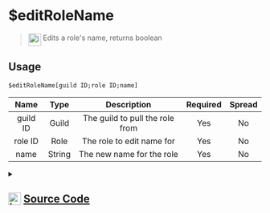 # $editRoleName
> <img align="top" src="https://upload.wikimedia.org/wikipedia/commons/thumb/e/e4/Infobox_info_icon.svg/160px-Infobox_info_icon.svg.png?20150409153300" alt="image" width="25" height="auto"> Edits a role's name, returns boolean
## Usage
```
$editRoleName[guild ID;role ID;name]
```
| Name | Type | Description | Required | Spread
| :---: | :---: | :---: | :---: | :---: |
guild ID | Guild | The guild to pull the role from | Yes | No
role ID | Role | The role to edit name for | Yes | No
name | String | The new name for the role | Yes | No
<details>
<summary>
    
## <img align="top" src="https://cdn4.iconfinder.com/data/icons/iconsimple-logotypes/512/github-512.png" alt="image" width="25" height="auto">  [Source Code](https://github.com/tryforge/ForgeScript-V2/blob/main/src/native/editRoleName.ts)
    
</summary>
    
```ts
import { noop } from "lodash"
import { ArgType, NativeFunction, Return } from "../structures"

export default new NativeFunction({
    name: "$editRoleName",
    version: "1.0.7",
    description: "Edits a role's name, returns boolean",
    unwrap: true,
    args: [
        {
            name: "guild ID",
            description: "The guild to pull the role from",
            rest: false,
            required: true,
            type: ArgType.Guild,
        },
        {
            name: "role ID",
            pointer: 0,
            type: ArgType.Role,
            description: "The role to edit name for",
            rest: false,
            required: true,
        },
        {
            name: "name",
            description: "The new name for the role",
            rest: false,
            type: ArgType.String,
            required: true,
        },
    ],
    brackets: true,
    async execute(_, [, role, name]) {
        return this.success(!!(await role.setName(name).catch(noop)))
    },
})

```
    
</details>